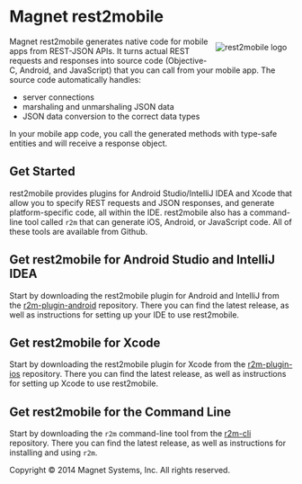 # Magnet rest2mobile

<img style="margin:10px" src="http://developer.magnet.com/tmp/img/logo_r2m_main.png"
 alt="rest2mobile logo" title="rest2mobile" align="right" />

Magnet rest2mobile generates native code for mobile apps from REST-JSON APIs. It turns actual REST requests and responses into source code (Objective-C, Android, and JavaScript) that you can call from your mobile app. The source code automatically handles:

* server connections
* marshaling and unmarshaling JSON data
* JSON data conversion to the correct data types

In your mobile app code, you call the generated methods with type-safe entities and will receive a response object.

## Get Started

rest2mobile provides plugins for Android Studio/IntelliJ IDEA and Xcode that allow you to specify REST requests and JSON responses, and generate platform-specific code, all within the IDE. rest2mobile also has a command-line tool called 
<code>r2m</code> that can generate iOS, Android, or JavaScript code. All of these tools are available from Github.

## Get rest2mobile for Android Studio and IntelliJ IDEA

Start by downloading the rest2mobile plugin for Android and IntelliJ from the
[r2m-plugin-android](https://github.com/magnetsystems/r2m-plugin-android) repository. There you can find the latest release, as well as instructions for setting up your IDE to use rest2mobile.

## Get rest2mobile for Xcode

Start by downloading the rest2mobile plugin for Xcode from the [r2m-plugin-ios](https://github.com/magnetsystems/r2m-plugin-ios) repository. There you can find the latest release, as well as instructions for setting up Xcode to use rest2mobile.

## Get rest2mobile for the Command Line

Start by downloading the <code>r2m</code> command-line tool from the [r2m-cli](https://github.com/magnetsystems/r2m-cli) repository. There you can find the latest release, as well as instructions for installing and using <code>r2m</code>.

Copyright © 2014 Magnet Systems, Inc. All rights reserved.

<!---
## License

Licensed under the **[Apache License, Version 2.0] [license]** (the "License");
you may not use this software except in compliance with the License.
-->
[website]: http://developer.magnet.com
[techdoc]: https://github.com/magnetsystems/rest2mobile/wiki
[r2m-plugin-android]:https://github.com/magnetsystems/r2m-plugin-android/
[r2m-plugin-ios]:https://github.com/magnetsystems/r2m-plugin-ios/
[r2m-cli]:https://github.com/magnetsystems/r2m-cli/
[license]: http://www.apache.org/licenses/LICENSE-2.0


